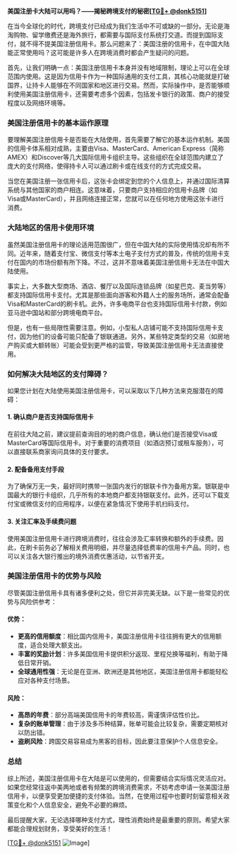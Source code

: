 **美国注册卡大陆可以用吗？——揭秘跨境支付的秘密[[TG💪+ @donk5151](https://t.me/s/donk5151)]**

在当今全球化的时代，跨境支付已经成为我们生活中不可或缺的一部分。无论是海淘购物、留学缴费还是海外旅行，都需要与国际支付系统打交道。而提到国际支付，就不得不提美国注册信用卡。那么问题来了：美国注册的信用卡，在中国大陆能正常使用吗？这可能是许多人在跨境消费时都会产生疑问的问题。

首先，让我们明确一点：美国注册信用卡本身并没有地域限制，理论上可以在全球范围内使用。这是因为信用卡作为一种国际通用的支付工具，其核心功能就是打破国界，让持卡人能够在不同国家和地区进行交易。然而，实际操作中，是否能够顺利使用美国注册信用卡，还需要考虑多个因素，包括发卡银行的政策、商户的接受程度以及网络环境等。

### 美国注册信用卡的基本运作原理

要理解美国注册信用卡是否能在大陆使用，首先需要了解它的基本运作机制。美国的信用卡体系相对成熟，主要由Visa、MasterCard、American Express（简称AMEX）和Discover等几大国际信用卡组织主导。这些组织在全球范围内建立了庞大的支付网络，使得持卡人可以通过刷卡或在线支付的方式完成交易。

当您在美国注册一张信用卡后，这张卡会绑定到您的个人信息上，并通过国际清算系统与其他国家的商户相连。这意味着，只要商户支持相应的信用卡品牌（如Visa或MasterCard），并且网络连接正常，您就可以在任何地方使用这张卡进行消费。

### 大陆地区的信用卡使用环境

虽然美国注册信用卡的理论适用范围很广，但在中国大陆的实际使用情况却有所不同。近年来，随着支付宝、微信支付等本土电子支付方式的普及，传统的信用卡支付在国内的市场份额有所下降。不过，这并不意味着美国注册信用卡无法在中国大陆使用。

事实上，大多数大型商场、酒店、餐厅以及国际连锁品牌（如星巴克、麦当劳等）都支持国际信用卡支付。尤其是那些面向游客和外籍人士的服务场所，通常会配备Visa和MasterCard的刷卡机。此外，许多电商平台也支持国际信用卡付款，例如亚马逊中国站和部分跨境电商平台。

但是，也有一些局限性需要注意。例如，小型私人店铺可能不支持国际信用卡支付，因为他们的设备可能只配备了银联通道。另外，某些特定类型的交易（如房地产购买或大额转账）可能会受到更严格的监管，导致美国注册信用卡无法直接使用。

### 如何解决大陆地区的支付障碍？

如果您计划在大陆使用美国注册信用卡，可以采取以下几种方法来克服潜在的障碍：

#### 1. 确认商户是否支持国际信用卡

在前往大陆之前，建议提前查询目的地的商户信息，确认他们是否接受Visa或MasterCard等国际信用卡。对于重要的消费项目（如酒店预订或租车服务），可以直接联系商家询问具体的支付要求。

#### 2. 配备备用支付手段

为了确保万无一失，最好同时携带一张国内发行的银联卡作为备用方案。银联是中国最大的银行卡组织，几乎所有的本地商户都支持银联支付。此外，还可以下载支付宝或微信支付的应用程序，以便在紧急情况下使用手机扫码支付。

#### 3. 关注汇率及手续费问题

使用美国注册信用卡进行跨境消费时，往往会涉及汇率转换和额外的手续费。因此，在刷卡前务必了解相关费用明细，并尽量选择低费率的信用卡产品。同时，也可以关注各大银行推出的境外消费优惠活动，以节省开支。

### 美国注册信用卡的优势与风险

尽管美国注册信用卡具有诸多便利之处，但它并非完美无缺。以下是一些常见的优势与风险供参考：

#### 优势：
- **更高的信用额度**：相比国内信用卡，美国注册信用卡往往拥有更大的信用额度，适合处理大额支出。
- **丰富的奖励计划**：许多美国信用卡提供积分返现、里程兑换等福利，有助于降低日常开销。
- **全球通用性强**：无论是在亚洲、欧洲还是其他地区，美国注册信用卡都能轻松应对各种支付场景。

#### 风险：
- **高昂的年费**：部分高端美国信用卡的年费较高，需谨慎评估性价比。
- **复杂的账单管理**：由于涉及多币种结算，账单可能会比较复杂，需要定期核对以防出错。
- **盗刷风险**：跨国交易容易成为黑客的目标，因此要注意保护个人信息安全。

### 总结

综上所述，美国注册信用卡在大陆是可以使用的，但需要结合实际情况灵活应对。如果您经常往返中美两地或者有频繁的跨境消费需求，不妨考虑申请一张美国注册信用卡，以便享受更加便捷的支付体验。当然，在使用过程中也要时刻留意相关政策变化和个人信息安全，避免不必要的麻烦。

最后提醒大家，无论选择哪种支付方式，理性消费始终是最重要的原则。希望大家都能合理规划财务，享受美好的生活！

[[TG💪+ @donk5151](https://t.me/s/donk5151) ![Image](https://i.postimg.cc/rwNCRYN7/Snipaste-2025-04-30-17-27-05.png)]